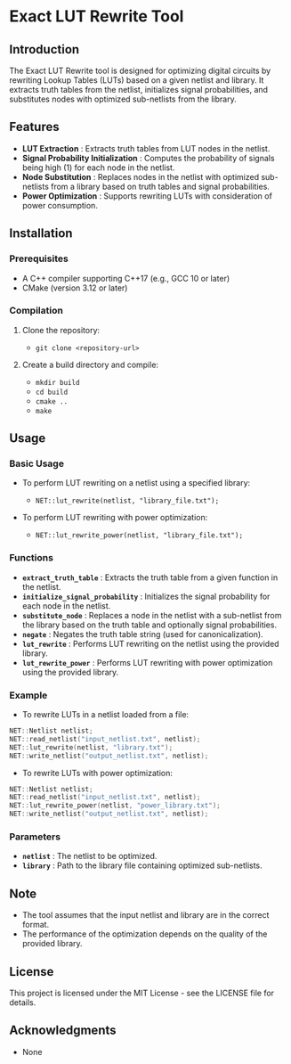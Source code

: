# Exact LUT Rewrite Tool

## Introduction

The Exact LUT Rewrite tool is designed for optimizing digital circuits by rewriting Lookup Tables (LUTs) based on a given netlist and library. It extracts truth tables from the netlist, initializes signal probabilities, and substitutes nodes with optimized sub-netlists from the library.

## Features

  * **LUT Extraction** : Extracts truth tables from LUT nodes in the netlist.
  * **Signal Probability Initialization** : Computes the probability of signals being high (1) for each node in the netlist.
  * **Node Substitution** : Replaces nodes in the netlist with optimized sub-netlists from a library based on truth tables and signal probabilities.
  * **Power Optimization** : Supports rewriting LUTs with consideration of power consumption.

## Installation

### Prerequisites

  * A C++ compiler supporting C++17 (e.g., GCC 10 or later)
  * CMake (version 3.12 or later)

### Compilation

  1. Clone the repository:

     * `git clone <repository-url>`

  2. Create a build directory and compile:

     * `mkdir build`
     * `cd build`
     * `cmake ..`
     * `make`

## Usage

### Basic Usage

  * To perform LUT rewriting on a netlist using a specified library:

     * `NET::lut_rewrite(netlist, "library_file.txt");`

  * To perform LUT rewriting with power optimization:

     * `NET::lut_rewrite_power(netlist, "library_file.txt");`

### Functions

  * **`extract_truth_table`** : Extracts the truth table from a given function in the netlist.
  * **`initialize_signal_probability`** : Initializes the signal probability for each node in the netlist.
  * **`substitute_node`** : Replaces a node in the netlist with a sub-netlist from the library based on the truth table and optionally signal probabilities.
  * **`negate`** : Negates the truth table string (used for canonicalization).
  * **`lut_rewrite`** : Performs LUT rewriting on the netlist using the provided library.
  * **`lut_rewrite_power`** : Performs LUT rewriting with power optimization using the provided library.

### Example

  * To rewrite LUTs in a netlist loaded from a file:

```cpp
NET::Netlist netlist;
NET::read_netlist("input_netlist.txt", netlist);
NET::lut_rewrite(netlist, "library.txt");
NET::write_netlist("output_netlist.txt", netlist);
```

  * To rewrite LUTs with power optimization:

```cpp
NET::Netlist netlist;
NET::read_netlist("input_netlist.txt", netlist);
NET::lut_rewrite_power(netlist, "power_library.txt");
NET::write_netlist("output_netlist.txt", netlist);
```

### Parameters

  * **`netlist`** : The netlist to be optimized.
  * **`library`** : Path to the library file containing optimized sub-netlists.

## Note

  * The tool assumes that the input netlist and library are in the correct format.
  * The performance of the optimization depends on the quality of the provided library.

## License

This project is licensed under the MIT License - see the LICENSE file for details.

## Acknowledgments

  * None